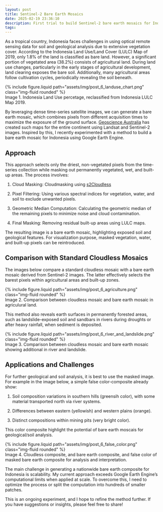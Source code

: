```yaml
---
layout: post
title: Sentinel-2 Bare Earth Mosaics
date: 2025-02-19 23:36:10
description: First trial to build Sentinel-2 bare earth mosaics for Indonesia in Earth Engine
tags: 
---
```

As a tropical country, Indonesia faces challenges in using optical remote sensing data for soil and geological analysis due to extensive vegetation cover. According to the Indonesia Land Use/Land Cover (LULC) Map of 2019, only 1.8% of the land is classified as bare land. However, a significant portion of vegetated area (38.2%) consists of agricultural land. During land use changes, particularly in the early stages of agricultural development, land clearing exposes the bare soil. Additionally, many agricultural areas follow cultivation cycles, periodically revealing the soil beneath.

<div class="row mt-3">
    <div class="col-sm mt-3 mt-md-0">
        {% include figure.liquid path="assets/img/post_6_landuse_chart.png" class="img-fluid rounded" %}
    </div>
</div>
<div class="caption">
    Image 1. Indonesia Land Use percetage, reclassified from Indonesia LULC Map 2019.
</div>

By leveraging dense time-series satellite images, we can generate a bare earth mosaic, which combines pixels from different acquisition times to maximize the exposure of the ground surface. [Geoscience Australia](https://www.eftf.ga.gov.au/case-study/sentinel-2-reveals-barest-earth) has created such maps for the entire continent using Landsat and Sentinel-2 images. Inspired by this, I recently experimented with a method to build a bare earth mosaic for Indonesia using Google Earth Engine.


## Approach

This approach selects only the driest, non-vegetated pixels from the time-series collection while masking out permanently vegetated, wet, and built-up areas. The process involves:

1. Cloud Masking: Cloudmasking using [s2Cloudless](https://developers.google.com/earth-engine/tutorials/community/sentinel-2-s2cloudless)

2. Pixel Filtering: Using various spectral indices for vegetation, water, and soil to exclude unwanted pixels.

2. Geometric Median Computation: Calculating the geometric median of the remaining pixels to minimize noise and cloud contamination.

3. Final Masking: Removing residual built-up areas using LULC maps.

The resulting image is a bare earth mosaic, highlighting exposed soil and geological features. For visualization purpose, masked vegetation, water, and built-up pixels can be reintroduced.


## Comparison with Standard Cloudless Mosaics

The images below compare a standard cloudless mosaic with a bare earth mosaic derived from Sentinel-2 images. The latter effectively selects the barest pixels within agricultural areas and built-up zones.

<div class="row mt-3">
    <div class="col-sm mt-3 mt-md-0">
        {% include figure.liquid path="assets/img/post_6_agriculture.png" class="img-fluid rounded" %}
    </div>
</div>
<div class="caption">
    Image 2. Comparison between cloudless mosaic and bare earth mosaic in agriculural land.
</div>

This method also reveals earth surfaces in permanently forested areas, such as landslide-exposed soil and sandbars in rivers during droughts or after heavy rainfall, when sediment is deposited.

<div class="row mt-3">
    <div class="col-sm mt-3 mt-md-0">
        {% include figure.liquid path="assets/img/post_6_river_and_landslide.png" class="img-fluid rounded" %}
    </div>
</div>
<div class="caption">
    Image 3. Comparison between cloudless mosaic and bare earth mosaic showing additional in river and landslide.
</div>


## Applications and Challenges

For further geological and soil analysis, it is best to use the masked image. For example in the image below, a simple false color-composite already show:

1. Soil composition variations in southern hills (greensih color), with some material transported north via river systems.

2. Differences between eastern (yellowish) and western plains (orange).

3. Distinct compositions within mining pits (very bright color).

This color composite highlight the potential of bare earth moscais for geological/soil analysis.

<div class="row mt-3">
    <div class="col-sm mt-3 mt-md-0">
        {% include figure.liquid path="assets/img/post_6_false_color.png" class="img-fluid rounded" %}
    </div>
</div>
<div class="caption">
    Image 4. Cloudless composite, and bare earth composite, and false color of masked bare earth composite for analysis and interpretation.
</div>

The main challenge in generating a nationwide bare earth composite for Indonesia is scalability. My current approach exceeds Google Earth Engine’s computational limits when applied at scale. To overcome this, I need to optimize the process or split the computation into hundreds of smaller patches.

This is an ongoing experiment, and I hope to refine the method further. If you have suggestions or insights, please feel free to share!

